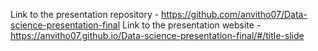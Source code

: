 Link to the presentation repository - https://github.com/anvitho07/Data-science-presentation-final
Link to the presentation website - https://anvitho07.github.io/Data-science-presentation-final/#/title-slide

